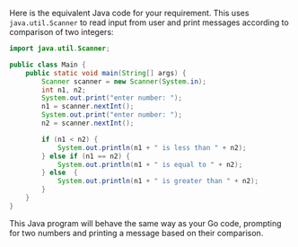 Here is the equivalent Java code for your requirement.
This uses `java.util.Scanner` to read input from user and print messages according to comparison of two integers:

```java
import java.util.Scanner;

public class Main {
    public static void main(String[] args) {
        Scanner scanner = new Scanner(System.in);
        int n1, n2;
        System.out.print("enter number: ");
        n1 = scanner.nextInt();
        System.out.print("enter number: ");
        n2 = scanner.nextInt();

        if (n1 < n2) {
            System.out.println(n1 + " is less than " + n2);
        } else if (n1 == n2) {
            System.out.println(n1 + " is equal to " + n2);
        } else  {
            System.out.println(n1 + " is greater than " + n2);
        }
    }
}
```
This Java program will behave the same way as your Go code, prompting for two numbers and printing a message based on their comparison.
